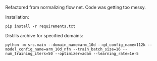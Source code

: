 Refactored from normalizing flow net. Code was getting too messy.

Installation:

```
pip install -r requirements.txt
```

Distills archive for specified domains:

```
python -m src.main --domain_name=arm_10d --qd_config_name=112k --model_config_name=arm_10d_nfn --train_batch_size=16 --num_training_iters=50 --optimizer=adam --learning_rate=1e-5
```